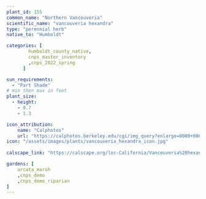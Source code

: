 ```yaml
---
plant_id: 155 
common_name: "Northern Vancouveria"
scientific_name: "vancouveria hexandra"
type: "perennial herb"
native_to: "Humboldt"

categories: [
        humboldt_county_native,
        cnps_master_inventory
        ,cnps_2022_spring
      ]

sun_requirements:
  - "Part Shade"
# min then max in feet
plant_size:
  - height: 
    - 0.7 
    - 1.3

icon_attribution: 
    name: "Calphotos"
    url: "https://calphotos.berkeley.edu/cgi/img_query?enlarge=0000+0000+1108+0502"
icon: "/assets/images/plants/vancouveria_hexandra_icon.jpg"
 
calscape_link: "https://calscape.org/loc-California/Vancouveria%20hexandra(%20)"

gardens: [ 
    arcata_marsh
    ,cnps_demo
    ,cnps_demo_riparian
]
---
```

